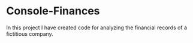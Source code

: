 # Console-Finances
In this project I have created code for analyzing the financial records of a fictitious company. 
